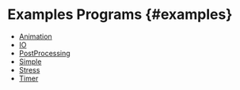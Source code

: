 Examples Programs {#examples}
========

 - [Animation](examples/Animation/)
 - [IO](examples/IO/)
 - [PostProcessing](examples/PostProcessing/)
 - [Simple](examples/Simple/)
 - [Stress](examples/Stress/)
 - [Timer](examples/Timer/)
